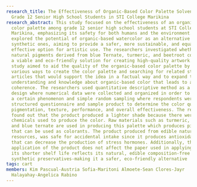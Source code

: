 ```yaml
---
research_title: The Effectiveness of Organic-Based Color Palette Solvents Among
  Grade 12 Senior High School Students in STI College Marikina
research_abstract: This study focused on the effectiveness of an organic-based
  color palette among grade 12 senior high school students at STI College
  Marikina, emphasizing its safety for both humans and the environment. It
  explored the potential of organic-based watercolor as an alternative to
  synthetic ones, aiming to provide a safer, more sustainable, and equally
  effective option for artistic use. The researchers investigated whether
  natural pigments derived from blue Ternate, turmeric, and beetroot could offer
  a viable and eco-friendly solution for creating high-quality artwork. This
  study aimed to aid the quality of the organic-based color palette by exploring
  various ways to create the color palette and searching for related studies and
  articles that would support the idea in a factual way and to expand the
  understanding and knowledge about organic-based color that leads to a
  coherence. The researchers used quantitative descriptive method as a research
  design where numerical data were collected and organized in order to describe
  a certain phenomenon and simple random sampling where respondents were given a
  structured questionnaire and sample product to determine the color quality,
  pigmentation, texture, performance, and overall effectiveness. The researchers
  found out that the product produced a lighter shade because there were no
  chemicals used to produce the color. Raw materials such as turmeric, berries,
  and blue ternate are used in producing this palette which produces pigments
  that can be used as colorants. The product produced from edible natural
  resources, was safe for accidental intake since it produces antioxidant traits
  that can decrease the production of stress hormones. Additionally, the
  application of the product does not affect the paper used in applying. Lastly,
  its shorter shelf life reflects its natural, edible composition-free from
  synthetic preservatives-making it a safer, eco-friendly alternative
tags: cart
members: Kim Pascual-Austria Sofia-Maritoni Almoete-Sean Clores-Jayr
  Halayahay-Angelica Rabino
---
```

